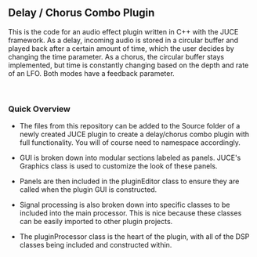 ## Delay / Chorus Combo Plugin
<p>This is the code for an audio effect plugin written in C++ with the JUCE framework. As a delay, incoming audio is stored in a circular buffer
and played back after a certain amount of time, which the user decides by changing the time parameter. As a chorus, the circular buffer stays implemented, 
but time is constantly changing based on the depth and rate of an LFO. Both modes have a feedback parameter.</p>
<br>

### Quick Overview
* The files from this repository can be added to the Source folder of a newly created JUCE plugin to create a delay/chorus combo plugin
with full functionality. You will of course need to namespace accordingly.

* GUI is broken down into modular sections labeled as panels. JUCE's Graphics class is used to customize the look of these panels.

* Panels are then included in the pluginEditor class to ensure they are called when the plugin GUI is constructed.

* Signal processing is also broken down into specific classes to be included into the main processor. This is nice because these classes
can be easily imported to other plugin projects.
    
* The pluginProcessor class is the heart of the plugin, with all of the DSP classes being included and constructed within.

